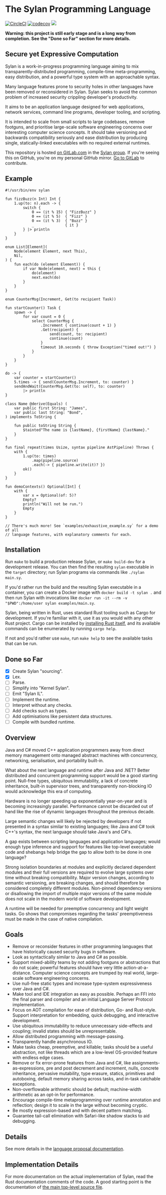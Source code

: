 # The Sylan Programming Language

[![CircleCI](https://circleci.com/gh/LouisJackman/sylan.svg?style=svg)](https://circleci.com/gh/LouisJackman/sylan)
[![codecov](https://codecov.io/gh/LouisJackman/sylan/branch/master/graph/badge.svg)](https://codecov.io/gh/LouisJackman/sylan)
![](https://img.shields.io/github/license/LouisJackman/sylan.svg)

**Warning: this project is still early stage and is a long way from completion.
See the "Done so Far" section for more details.**

## Secure yet Expressive Computation

Sylan is a work-in-progress programming language aiming to mix
transparently-distributed programming, compile-time meta-programming, easy
distribution, and a powerful type system with an approachable syntax.

Many language features prone to security holes in other languages have been
removed or reconsidered in Sylan. Sylan seeks to avoid the common problem of
increased security crippling developer's productivity.

It aims to be an application language designed for web applications, network
services, command line programs, developer tooling, and scripting.

It is intended to scale from small scripts to large codebases, remove footguns,
and prioritise large-scale software engineering concerns over interesting
computer science concepts. It should take versioning and backwards compatibility
seriously and ease distribution by producing single, statically-linked
executables with no required external runtimes.

This repository is hosted [on
GitLab.com](https://gitlab.com/sylan-language/sylan) in the [Sylan
group](https://gitlab.com/sylan-language). If you're seeing this on GitHub,
you're on my personal GitHub mirror. [Go to
GitLab](https://gitlab.com/sylan-language/sylan) to contribute.

## Example

```sylan
#!/usr/bin/env sylan

fun fizzBuzz(n Int) Int {
    1.up(to: n).each -> {
        switch {
            0 == (it % 15) { "FizzBuzz" }
            0 == (it % 5)  { "Fizz" }
            0 == (it % 3)  { "Buzz" }
            _              { it }
        } |> println
    }
}

enum List[Element](
    Node(element Element, next This),
    Nil,
) {
    fun each(do (element Element)) {
        if var Node(element, next) = this {
            do(element)
            next.each(do)
        }
    }
}

enum CounterMsg(Increment, Get(to recipient Task))

fun startCounter() Task {
    spawn -> {
        for var count = 0 {
            select CounterMsg {
                .Increment { continue(count + 1) }
                .Get(recipient) {
                    send(count, to: recipient)
                    continue(count)
                }
                timeout 10.seconds { throw Exception("timed out!") }
            }
        }
    }
}

do -> {
    var counter = startCounter()
    5.times -> { send(CounterMsg.Increment, to: counter) }
    sendAndWait(CounterMsg.Get(to: self), to: counter)
        |> println
}

class Name @derive(Equals) (
    var public first String: "James",
    var public last String: "Bond",
) implements ToString {

    fun public toString String {
        $tainted"The name is {lastName}, {firstName} {lastName}."
    }
}

fun final repeat(times Usize, syntax pipeline AstPipeline) Throws {
    with {
        1.up(to: times)
            .map(pipeline.source)
            .each(-> { pipeline.write(it)? })
        ok()
    }
}

fun demoContexts() Optional[Int] {
    with {
        var x = Optional(of: 5)?
        Empty?
        println("Will not be run.")
        Empty
    }
}

// There's much more! See `examples/exhaustive_example.sy` for a demo of all
// language features, with explanatory comments for each.
```

## Installation

Run `make` to build a production release Sylan, or `make build-dev` for a
development release. You can then find the resulting `sylan` executable in the
`target` directory; run Sylan programs via commands like `./sylan main.sy`.

If you'd rather run the build and the resulting Sylan executable in a container,
you can create a Docker image with `docker build -t sylan .` and then run Sylan
with invocations like `docker run -it --rm -v "$PWD":/home/user sylan
examples/main.sy`.

Sylan, being written in Rust, uses standard Rust tooling such as Cargo for
development.  If you're familiar with it, use it as you would with any other
Rust project. Cargo can be installed by [installing Rust
itself](https://www.rust-lang.org/tools/install), and its available commands
can be enumerated by running `cargo help`.

If not and you'd rather use `make`, run `make help` to see the available tasks
that can be run.

## Done so Far

- [x] Create Sylan "sourcing".
- [x] Lex.
- [ ] Parse.
- [ ] Simplify into "Kernel Sylan".
- [ ] Emit "Sylan IL".
- [ ] Implement the runtime.
- [ ] Interpret without any checks.
- [ ] Add checks such as types.
- [ ] Add optimisations like persistent data structures.
- [ ] Compile with bundled runtime.

## Overview

Java and C# moved C++ application programmers away from direct memory management
onto managed abstract machines with concurrency, networking, serialisation, and
portability built-in.

What about the next language and runtime after Java and .NET? Better distributed
and concurrent programming support would be a good starting point. Null-free
types, ubiquitous immutability, a lack of concrete inheritance, built-in
supervisor trees, and transparently non-blocking IO would acknowledge this era
of computing.

Hardware is no longer speeding up exponentially year-on-year and is becoming
increasingly parallel. Performance cannot be discarded out of hand like the rise
of dynamic languages throughout the previous decade.

Large semantic changes will likely be rejected by developers if not presented in
a syntax similar to existing languages; like Java and C# took C++'s syntax, the
next language should take Java's and C#'s.

A gap exists between scripting languages and application languages; would enough
type inference and support for features like top-level executable code and
shebangs help bridge the gap to allow both to be done in one language?

Strong isolation boundaries at modules and explicitly declared dependent modules
and their full versions are required to evolve large systems over time without
breaking compatibility. Major version changes, according to semantic versioning,
are breaking changes, and should therefore be considered completely different
modules. Non-pinned dependency versions or disallowing the import of multiple
major versions of the same module does not scale in the modern world of software
development.

A runtime will be needed for preemptive concurrency and light weight tasks. Go
shows that compromises regarding the tasks' preemptiveness must be made in the
case of native compilation.

## Goals

* Remove or reconsider features in other programming languages that have
  historically caused security bugs in software.
* Look as syntactically similar to Java and C# as possible.
* Support mixed-ability teams by not adding footguns or abstractions that do not
  scale; powerful features should have very little action-at-a-distance.
  Computer science concepts are trumped by real world, large-scale software
  engineering concerns.
* Use null-free static types and increase type-system expressiveness over Java
  and C#.
* Make tool and IDE integration as easy as possible. Perhaps an FFI into the
  final parser and compiler and an initial Language Server Protocol
  implementation.
* Focus on AOT compilation for ease of distribution, Go- and Rust-style.
  Support interpretation for embedding, quick debugging, and interactive
  development.
* Use ubiquitous immutability to reduce unnecessary side-effects and coupling;
  invalid states should be unrepresentable.
* Allow distributed programming with message-passing.
* Transparently handle asynchronous IO.
* Make tasks cheap, preemptive, and killable; tasks should be a useful
  abstraction, not like threads which are a low-level OS-provided feature with
  endless edge cases.
* Remove or fix error-prone features from Java and C#, like
  assignments-as-expressions, pre and post decrement and increment, nulls,
  concrete inheritance, pervasive mutability, type erasure, statics, primitives
  and autoboxing, default memory sharing across tasks, and in-task catchable
  exceptions.
* Non-overflowable arithmetic should be default; machine-width arithmetic as an
  opt-in for performance.
* Encourage compile-time metaprogramming over runtime annotation and reflection;
  design it to scale in the large without becoming cryptic.
* Be mostly expression-based and with decent pattern matching.
* Guarantee tail-call elimination with Safari-like shadow stacks to aid debugging.

## Details

See more details in the [language proposal
documentation](docs/language-proposal/details).

## Implementation Details

For more documentation on the actual implementation of Sylan, read the Rust
documentation comments of the code. A good starting point is the documentation
of [the main top-level source
file](https://github.com/LouisJackman/sylan/blob/master/src/main.rs).

